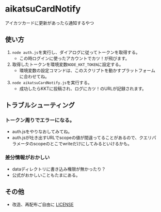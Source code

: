 # aikatsuCardNotify
アイカツカードに更新があったら通知するやつ

## 使い方
1. `node auth.js`を実行し、ダイアログに従ってトークンを取得する。
	- この時ログインに使ったアカウントでカツ！が飛びます。
2. 取得したトークンを環境変数`NODE_KKT_TOKEN`に設定する。
	- 環境変数の設定コマンドは、このスクリプトを動かすプラットフォームに合わせてね。
3. `node aikatsuCardNotify.js`を実行する。
	- 成功したらKKTに投稿され、ログにカツ！のURLが記録されます。

## トラブルシューティング
### トークン周りでエラーになる。
- auth.jsをやりなおしてみてね。
- auth.jsが吐き出すURLでscopeの値が間違ってることがあるので、クエリパラメータのscopeのとこでwriteだけにしてみるといけるかも。

### 差分情報がおかしい
- dataディレクトリに書き込み権限が無かったり？
- 公式がおかしいこともたまにある。

## その他
- 改造、再配布ご自由に [LICENSE](#LICENSE)
